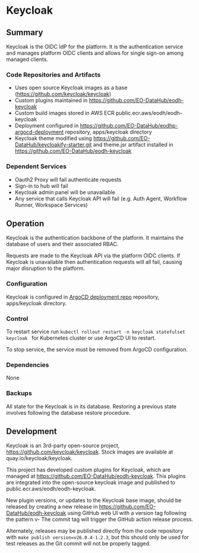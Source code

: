 # Keycloak

## Summary

Keycloak is the OIDC IdP for the platform. It is the authentication service and manages platform OIDC clients and allows for single sign-on among managed clients.

### Code Repositories and Artifacts

- Uses open source Keycloak images as a base (https://github.com/keycloak/keycloak)
- Custom plugins maintained in https://github.com/EO-DataHub/eodh-keycloak
- Custom build images stored in AWS ECR public.ecr.aws/eodh/eodh-keycloak
- Deployment configured in https://github.com/EO-DataHub/eodhp-argocd-deployment repository, apps/keycloak directory
- Keycloak theme modified using https://github.com/EO-DataHub/keycloakify-starter.git and theme.jsr artifact installed in https://github.com/EO-DataHub/eodh-keycloak

### Dependent Services

- Oauth2 Proxy will fail authenticate requests
- Sign-in to hub will fail
- Keycloak admin panel will be unavailable
- Any service that calls Keycloak API will fail (e.g. Auth Agent, Workflow Runner, Workspace Services)

## Operation

Keycloak is the authentication backbone of the platform. It maintains the database of users and their associated RBAC.

Requests are made to the Keycloak API via the platform OIDC clients. If Keycloak is unavailable then authentication requests will all fail, causing major disruption to the platform.

### Configuration

Keycloak is configured in [ArgoCD deployment repo](https://github.com/EO-DataHub/eodhp-argocd-deployment) repository, apps/keycloak directory.

### Control

To restart service run `kubectl rollout restart -n keycloak statefulset keycloak ` for Kubernetes cluster or use ArgoCD UI to restart.

To stop service, the service must be removed from ArgoCD configuration.

### Dependencies

None

### Backups

All state for the Keycloak is in its database. Restoring a previous state involves following the database restore procedure.

## Development

Keycloak is an 3rd-party open-source project, https://github.com/keycloak/keycloak. Stock images are available at quay.io/keycloak/keycloak.

This project has developed custom plugins for Keycloak, which are managed at https://github.com/EO-DataHub/eodh-keycloak. This plugins are integrated into the open-source keycloak image and published to public.ecr.aws/eodh/eodh-keycloak.

New plugin versions, or updates to the Keycloak base image, should be released by creating a new release in https://github.com/EO-DataHub/eodh-keycloak using GitHub web UI with a version tag following the pattern v<keycloak-base-version>-<plugin-version> The commit tag will trigger the GitHub action release process.

Alternately, releases may be published directly from the code repository with `make publish version=v26.0.4-1.2.3`, but this should only be used for test releases as the Git commit will not be properly tagged.
